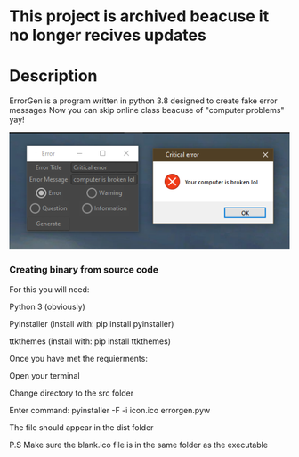 # This project is archived beacuse it no longer recives updates


# Description
ErrorGen is a program written in python 3.8 designed to create fake error messages
Now you can skip online class beacuse of "computer problems" yay!

<img src="Screenshots/screenshot.png" alt="Hello there">

### Creating binary from source code
For this you will need:

Python 3 (obviously)

PyInstaller (install with: pip install pyinstaller)

ttkthemes (install with: pip install ttkthemes)


Once you have met the requierments:

Open your terminal

Change directory to the src folder

Enter command: pyinstaller -F -i icon.ico errorgen.pyw

The file should appear in the dist folder

P.S Make sure the blank.ico file is in the same folder as the executable
